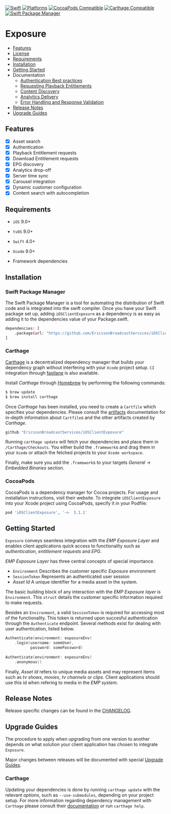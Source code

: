 [![Swift](https://img.shields.io/badge/Swift-5.x-orange?style=flat-square)](https://img.shields.io/badge/Swift-5.3_5.4_5.5-Orange?style=flat-square)
[![Platforms](https://img.shields.io/badge/Platforms-iOS_tvOS-yellowgreen?style=flat-square)](https://img.shields.io/badge/Platforms-macOS_iOS_tvOS_watchOS_Linux_Windows-Green?style=flat-square)
[![CocoaPods Compatible](https://img.shields.io/cocoapods/v/Alamofire.svg?style=flat-square)](https://img.shields.io/cocoapods/v/Alamofire.svg)
[![Carthage Compatible](https://img.shields.io/badge/Carthage-compatible-4BC51D.svg?style=flat-square)](https://github.com/Carthage/Carthage)
[![Swift Package Manager](https://img.shields.io/badge/Swift_Package_Manager-compatible-orange?style=flat-square)](https://img.shields.io/badge/Swift_Package_Manager-compatible-orange?style=flat-square)

# Exposure

* [Features](#features)
* [License](https://github.com/EricssonBroadcastServices/iOSClientExposure/blob/master/LICENSE)
* [Requirements](#requirements)
* [Installation](#installation)
* [Getting Started](#getting-started)
* Documentation
    - [Authentication Best practices](https://github.com/EricssonBroadcastServices/iOSClientExposure/blob/master/Documentation/authentication-best-practices.md)
    - [Requesting Playback Entitlements](https://github.com/EricssonBroadcastServices/iOSClientExposure/blob/master/Documentation/requesting-playback-entitlements.md)
    - [Content Discovery](https://github.com/EricssonBroadcastServices/iOSClientExposure/blob/master/Documentation/content-discovery.md)
    - [Analytics Delivery](https://github.com/EricssonBroadcastServices/iOSClientExposure/blob/master/Documentation/analytics-delivery.md)
    - [Error Handling and Response Validation](https://github.com/EricssonBroadcastServices/iOSClientExposure/blob/master/Documentation/error-handling-and-response-validation.md)
* [Release Notes](#release-notes)
* [Upgrade Guides](#upgrade-guides)

## Features
- [x] Asset search
- [x] Authentication
- [x] Playback Entitlement requests
- [x] Download Entitlement requests
- [x] EPG discovery
- [x] Analytics drop-off
- [x] Server time sync
- [x] Carousel integration
- [x] Dynamic customer configuration
- [x] Content search with autocompletion

## Requirements

* `iOS` 9.0+
* `tvOS` 9.0+
* `Swift` 4.0+
* `Xcode` 9.0+

* Framework dependencies

## Installation

### Swift Package Manager

The Swift Package Manager is a tool for automating the distribution of Swift code and is integrated into the swift compiler.
Once you have your Swift package set up, adding `iOSClientExposure` as a dependency is as easy as adding it to the dependencies value of your Package.swift.
```sh
dependencies: [
    .package(url: "https://github.com/EricssonBroadcastServices/iOSClientExposure", from: "3.1.1")
]
```

### Carthage
[Carthage](https://github.com/Carthage/Carthage) is a decentralized dependency manager that builds your dependency graph without interfering with your `Xcode` project setup. `CI` integration through [fastlane](https://github.com/fastlane/fastlane) is also available.

Install *Carthage* through [Homebrew](https://brew.sh) by performing the following commands:

```sh
$ brew update
$ brew install carthage
```

Once *Carthage* has been installed, you need to create a `Cartfile` which specifies your dependencies. Please consult the [artifacts](https://github.com/Carthage/Carthage/blob/master/Documentation/Artifacts.md) documentation for in-depth information about `Cartfile`s and the other artifacts created by *Carthage*.

```sh
github "EricssonBroadcastServices/iOSClientExposure"
```

Running `carthage update` will fetch your dependencies and place them in `/Carthage/Checkouts`. You either build the `.framework`s and drag them in your `Xcode` or attach the fetched projects to your `Xcode workspace`.

Finally, make sure you add the `.framework`s to your targets *General -> Embedded Binaries* section.

### CocoaPods
CocoaPods is a dependency manager for Cocoa projects. For usage and installation instructions, visit their website. To integrate `iOSClientExposure` into your Xcode project using CocoaPods, specify it in your Podfile:

```sh
pod 'iOSClientExposure', '~>  3.1.1'
```

## Getting Started
`Exposure` conveys seamless integration with the *EMP Exposure Layer* and enables client applications quick access to functionality such as *authentication*, *entitlement requests* and *EPG*.

*EMP Exposure Layer* has three central concepts of special importance.

* `Environment` Describes the customer specific *Exposure* environment
* `SessionToken` Represents an authenticated user session
* *Asset Id* A unique identifier for a media asset in the system.

The basic building block of any interaction with the *EMP Exposure layer* is `Environment`. This `struct` details the customer specific information required to make requests.

Besides an `Environment`, a valid `SessionToken` is required for accessing most of the functionality. This token is returned upon succesful authentication through the `Authenticate` endpoint. Several methods exist for dealing with user authentication, listed below.

```Swift
Authenticate(environment: exposureEnv)
    .login(username: someUser,
           password: somePassword)
           
Authenticate(environment: exposureEnv)
    .anonymous()
```

Finally, *Asset Id* refers to unique media assets and may represent items such as *tv shows*, *movies*, *tv channels* or *clips*. Client applications should use this id when refering to media in the *EMP system*.

## Release Notes
Release specific changes can be found in the [CHANGELOG](https://github.com/EricssonBroadcastServices/iOSClientExposure/blob/master/CHANGELOG.md).

## Upgrade Guides
The procedure to apply when upgrading from one version to another depends on what solution your client application has chosen to integrate `Exposure`.

Major changes between releases will be documented with special [Upgrade Guides](https://github.com/EricssonBroadcastServices/iOSClientExposure/blob/master/UPGRADE_GUIDE.md).

### Carthage
Updating your dependencies is done by running  `carthage update` with the relevant *options*, such as `--use-submodules`, depending on your project setup. For more information regarding dependency management with `Carthage` please consult their [documentation](https://github.com/Carthage/Carthage/blob/master/README.md) or run `carthage help`.

